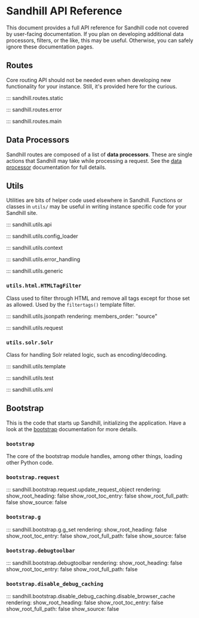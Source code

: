 # Sandhill API Reference
This document provides a full API reference for Sandhill code not
covered by user-facing documentation. If you plan on developing
additional data processors, filters, or the like, this may be
useful. Otherwise, you can safely ignore these documentation pages.

## Routes
Core routing API should not be needed even when developing new
functionality for your instance. Still, it's provided here for
the curious.

::: sandhill.routes.static

::: sandhill.routes.error

::: sandhill.routes.main

## Data Processors
Sandhill routes are composed of a list of **data processors**. These are single
actions that Sandhill may take while processing a request. See the
[data processor](/data-processors) documentation for full details.

## Utils
Utilities are bits of helper code used elsewhere in Sandhill. Functions or
classes in `utils/` may be useful in writing instance specific code for your
Sandhill site.

::: sandhill.utils.api

::: sandhill.utils.config_loader

::: sandhill.utils.context

::: sandhill.utils.error_handling

::: sandhill.utils.generic

### `utils.html.HTMLTagFilter`
Class used to filter through HTML and remove all tags except for those set as allowed.
Used by the `filtertags()` template filter.

::: sandhill.utils.jsonpath
    rendering:
      members_order: "source"

::: sandhill.utils.request

### `utils.solr.Solr`
Class for handling Solr related logic, such as encoding/decoding.

::: sandhill.utils.template

::: sandhill.utils.test

::: sandhill.utils.xml


## Bootstrap
This is the code that starts up Sandhill, initializing the application.
Have a look at the [bootstrap](/bootstrap) documentation for more details.

### `bootstrap`
The core of the bootstrap module handles, among other things, loading other Python code.

### `bootstrap.request`
::: sandhill.bootstrap.request.update_request_object
    rendering:
      show_root_heading: false
      show_root_toc_entry: false
      show_root_full_path: false
      show_source: false

### `bootstrap.g`
::: sandhill.bootstrap.g.g_set
    rendering:
      show_root_heading: false
      show_root_toc_entry: false
      show_root_full_path: false
      show_source: false

### `bootstrap.debugtoolbar`
::: sandhill.bootstrap.debugtoolbar
    rendering:
      show_root_heading: false
      show_root_toc_entry: false
      show_root_full_path: false

### `bootstrap.disable_debug_caching`
::: sandhill.bootstrap.disable_debug_caching.disable_browser_cache
    rendering:
      show_root_heading: false
      show_root_toc_entry: false
      show_root_full_path: false
      show_source: false
